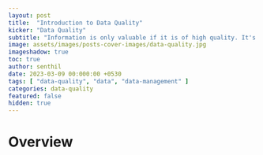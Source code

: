 ```yaml
---
layout: post
title:  "Introduction to Data Quality"
kicker: "Data Quality"
subtitle: "Information is only valuable if it is of high quality. It's focused on making sure that the data complies with our data quality dimensions."
image: assets/images/posts-cover-images/data-quality.jpg
imageshadow: true
toc: true
author: senthil
date: 2023-03-09 00:000:00 +0530
tags: [ "data-quality", "data", "data-management" ]
categories: data-quality
featured: false
hidden: true
---
```


# Overview